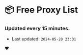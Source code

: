 # :package: Free Proxy List
### Updated every 15 minutes.

- Last updated: `2024-05-20 23:31`

:heart:
